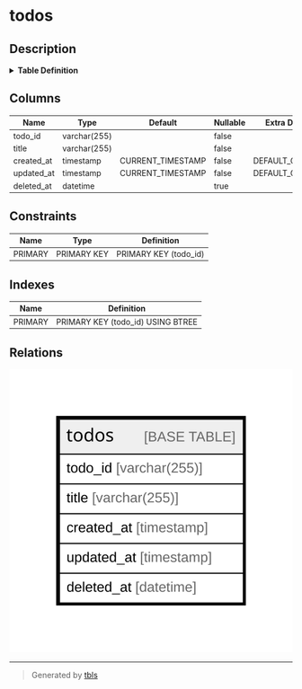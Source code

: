 # todos

## Description

<details>
<summary><strong>Table Definition</strong></summary>

```sql
CREATE TABLE `todos` (
  `todo_id` varchar(255) NOT NULL,
  `title` varchar(255) NOT NULL,
  `created_at` timestamp NOT NULL DEFAULT CURRENT_TIMESTAMP,
  `updated_at` timestamp NOT NULL DEFAULT CURRENT_TIMESTAMP,
  `deleted_at` datetime DEFAULT NULL,
  PRIMARY KEY (`todo_id`)
) ENGINE=InnoDB DEFAULT CHARSET=utf8mb4 COLLATE=utf8mb4_0900_ai_ci
```

</details>

## Columns

| Name | Type | Default | Nullable | Extra Definition | Children | Parents | Comment |
| ---- | ---- | ------- | -------- | ---------------- | -------- | ------- | ------- |
| todo_id | varchar(255) |  | false |  |  |  |  |
| title | varchar(255) |  | false |  |  |  |  |
| created_at | timestamp | CURRENT_TIMESTAMP | false | DEFAULT_GENERATED |  |  |  |
| updated_at | timestamp | CURRENT_TIMESTAMP | false | DEFAULT_GENERATED |  |  |  |
| deleted_at | datetime |  | true |  |  |  |  |

## Constraints

| Name | Type | Definition |
| ---- | ---- | ---------- |
| PRIMARY | PRIMARY KEY | PRIMARY KEY (todo_id) |

## Indexes

| Name | Definition |
| ---- | ---------- |
| PRIMARY | PRIMARY KEY (todo_id) USING BTREE |

## Relations

![er](todos.svg)

---

> Generated by [tbls](https://github.com/k1LoW/tbls)
